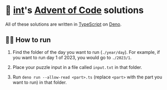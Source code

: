 # 🎄 [int](https://github.com/interrrp)'s [Advent of Code](https://adventofcode.com) solutions

All of these solutions are written in [TypeScript](https://typescriptlang.org)
on [Deno](https://deno.com).

## 🏃‍♂️ How to run

1. Find the folder of the day you want to run (`./year/day`). For example, if
   you want to run day 1 of 2023, you would go to `./2023/1`.

2. Place your puzzle input in a file called `input.txt` in that folder.

3. Run `deno run --allow-read <part>.ts` (replace `<part>` with the part you
   want to run) in that folder.

